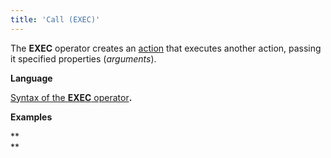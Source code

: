 ```yaml
---
title: 'Call (EXEC)'
---
```


The **EXEC** operator creates an [action](Actions.md) that executes another action, passing it specified properties (*arguments*).

**Language**

[Syntax of the **EXEC** operator](EXEC_operator.md)**.**

**Examples**



**  
**

  
